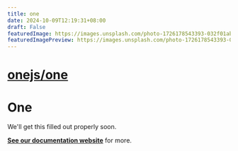 ```yaml
---
title: one
date: 2024-10-09T12:19:31+08:00
draft: False
featuredImage: https://images.unsplash.com/photo-1726178543393-032f01abacd6?ixid=M3w0NjAwMjJ8MHwxfHJhbmRvbXx8fHx8fHx8fDE3Mjg0NDc1MzN8&ixlib=rb-4.0.3
featuredImagePreview: https://images.unsplash.com/photo-1726178543393-032f01abacd6?ixid=M3w0NjAwMjJ8MHwxfHJhbmRvbXx8fHx8fHx8fDE3Mjg0NDc1MzN8&ixlib=rb-4.0.3
---
```


# [onejs/one](https://github.com/onejs/one)

# One

We'll get this filled out properly soon.

**[See our documentation website](https://onestack.dev)** for more.
